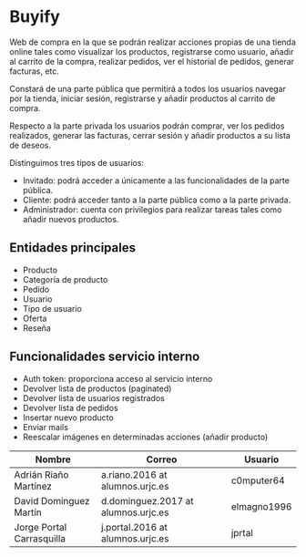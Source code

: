 # Buyify

Web de compra en la que se podrán realizar acciones propias de una tienda online tales como visualizar los productos, registrarse como usuario, añadir al carrito de la compra, realizar pedidos, ver el historial de pedidos, generar facturas, etc.

Constará de una parte pública que permitirá a todos los usuarios navegar por la tienda, iniciar sesión, registrarse y añadir productos al carrito de compra.

Respecto a la parte privada los usuarios podrán comprar, ver los pedidos realizados, generar las facturas, cerrar sesión y añadir productos a su lista de deseos.

Distinguimos tres tipos de usuarios:

* Invitado: podrá acceder a únicamente a las funcionalidades de la parte pública.
* Cliente: podrá acceder tanto a la parte pública como a la parte privada.
* Administrador: cuenta con privilegios para realizar tareas tales como añadir nuevos productos.

## Entidades principales
* Producto
* Categoría de producto
* Pedido
* Usuario
* Tipo de usuario
* Oferta
* Reseña

## Funcionalidades servicio interno
* Auth token: proporciona acceso al servicio interno
* Devolver lista de productos (paginated)
* Devolver lista de usuarios registrados
* Devolver lista de pedidos
* Insertar nuevo producto
* Enviar mails
* Reescalar imágenes en determinadas acciones (añadir producto)

Nombre | Correo | Usuario
------ | ------ | -------
Adrián Riaño Martínez | a.riano.2016 at alumnos.urjc.es | c0mputer64
David Dominguez Martín | d.dominguez.2017 at alumnos.urjc.es | elmagno1996
Jorge Portal Carrasquilla | j.portal.2016 at alumnos.urjc.es | jprtal
